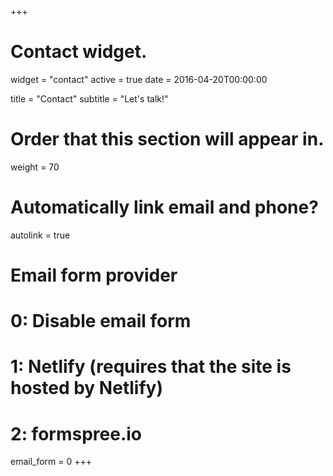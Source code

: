 +++
# Contact widget.
widget = "contact"
active = true
date = 2016-04-20T00:00:00

title = "Contact"
subtitle = "Let's talk!"

# Order that this section will appear in.
weight = 70

# Automatically link email and phone?
autolink = true

# Email form provider
#   0: Disable email form
#   1: Netlify (requires that the site is hosted by Netlify)
#   2: formspree.io
email_form = 0
+++

